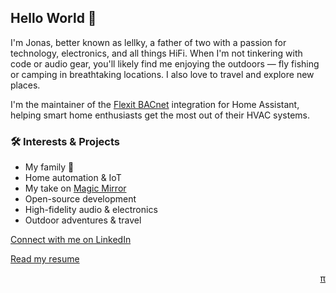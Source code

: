 ## Hello World 👋

I'm Jonas, better known as lellky, a father of two with a passion for technology, electronics, and all things HiFi. When I'm not tinkering with code or audio gear, you'll likely find me enjoying the outdoors — fly fishing or camping in breathtaking locations. I also love to travel and explore new places.

I'm the maintainer of the [Flexit BACnet](https://www.home-assistant.io/integrations/flexit_bacnet/) integration for Home Assistant, helping smart home enthusiasts get the most out of their HVAC systems.

### 🛠 Interests & Projects
- My family 🥰
- Home automation & IoT
- My take on [Magic Mirror](https://github.com/lellky/howto-magic-mirror)
- Open-source development
- High-fidelity audio & electronics
- Outdoor adventures & travel

[Connect with me on LinkedIn](https://www.linkedin.com/in/lellky/)

[Read my resume](resume.md)

<div style="text-align: right;" align="right" dir="rtl">
    <a href="thenet.md">π</a>
</div>